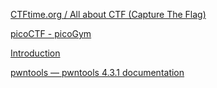 [CTFtime.org / All about CTF (Capture The Flag)](https://ctftime.org/ctfs)

[picoCTF - picoGym](https://play.picoctf.org/practice?category=1&page=1)

[Introduction](https://primer.picoctf.com/#_pwn_tools)

[pwntools — pwntools 4.3.1 documentation](http://docs.pwntools.com/en/stable/)


